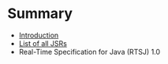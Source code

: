 # Summary

* [Introduction](README.md)
* [List of all JSRs](List_of_all_JSRs.md)
* Real-Time Specification for Java (RTSJ) 1.0

